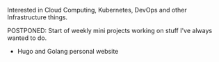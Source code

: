 <!-- [![GitHub Streak](https://github-readme-streak-stats.herokuapp.com/?user=samharrell24)](https://git.io/streak-stats) -->

Interested in Cloud Computing, Kubernetes, DevOps and other Infrastructure things.


POSTPONED: Start of weekly mini projects working on stuff I've always wanted to do. 
- Hugo and Golang personal website
